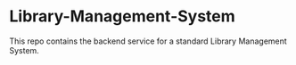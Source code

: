 # Library-Management-System

This repo contains the backend service for a standard Library Management System.
